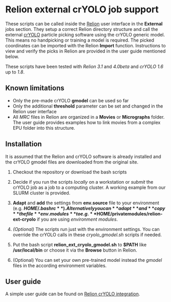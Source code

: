 # Relion external crYOLO job support

These scripts can be called inside the [Relion](https://relion.readthedocs.io) user interface in the **External** jobs section. They setup a correct Relion directory structure and call the external [crYOLO](https://cryolo.readthedocs.io) particle picking software using the crYOLO generic model. This means no handpicking or training a model is required. The picked coordinates can be imported with the Relion **Import** function. Instructions to view and verify the picks in Relion are provided in the user guide mentioned below.

These scripts have been tested with *Relion 3.1* and *4.0beta* and *crYOLO 1.6* up to *1.8*.

## Known limitations

 * Only the pre-made crYOLO **gmodel** can be used so far
 * Only the additional **threshold** parameter can be set and changed in the Relion user interface
 * All *MRC* files in Relion are organized in a **Movies** or **Micrographs** folder. The user guide provides examples how to link movies from a complex EPU folder into this structure.

## Installation

It is assumed that the Relion and crYOLO software is already installed and the crYOLO gmodel files are downloaded from the original site.

1. Checkout the repository or download the bash scripts

2. Decide if you run the scripts *locally* on a workstation or *submit* the crYOLO job as a job to a computing cluster. A working example from our SLURM cluster is provided. 

3. **Adapt** and **add** the settings from **env.source** file to your environment (e.g. **$HOME/.bashrc**). Alternatively you can **adapt** and **copy** the file **env.modules** to e.g. **$HOME/privatemodules/relion-ext-cryolo** if you are using *environment modules*.

4. *(Optional)* The scripts run just with the environment settings. You can override the crYOLO calls in these *cryolo_gmodel.sh* scripts if needed.

5. Put the bash script **relion_ext_cryolo_gmodel.sh** to **$PATH** like **/usr/local/bin** or choose it via the **Browse** button in Relion.

6. (Optional) You can set your own pre-trained model instead the *gmodel* files in the according environment variables.

## User guide

A simple user guide can be found on [Relion crYOLO integration](docs/README.md).


